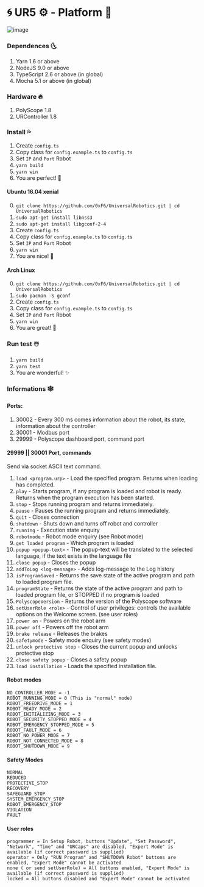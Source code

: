 # 🌀 UR5 ⚙️ - Platform 🚀


![image](https://user-images.githubusercontent.com/13326808/40575999-1af1de40-60f8-11e8-81a4-1e0f54eec37a.png)

    



### Dependences 🌜
1. Yarn 1.6 or above
2. NodeJS 9.0 or above
3. TypeScript 2.6 or above (in global)
4. Mocha 5.1 or above (in global)


### Hardware 🔥

1. PolyScope 1.8
2. URController 1.8

### Install 💦 
1. Create `config.ts`
2. Copy class for `config.example.ts` to `config.ts`
3. Set `IP` and `Port` Robot
4. `yarn build`
5. `yarn win`
6. You are perfect! 💞


#### Ubuntu 16.04 xenial
0. `git clone https://github.com/0xF6/UniversalRobotics.git | cd UniversalRobotics`
1. `sudo apt-get install libnss3`
2. `sudo apt-get install libgconf-2-4`
3. Create `config.ts`
4. Copy class for `config.example.ts` to `config.ts`
5. Set `IP` and `Port` Robot
6. `yarn win`
7. You are nice! 💞

#### Arch Linux

0. `git clone https://github.com/0xF6/UniversalRobotics.git | cd UniversalRobotics`
1. `sudo pacman -S gconf`
2. Create `config.ts`
3. Copy class for `config.example.ts` to `config.ts`
4. Set `IP` and `Port` Robot
5. `yarn win`
6. You are great! 💞

### Run test ☃️

1. `yarn build`
2. `yarn test`
3. You are wonderful! ✨



### Informations 🕸

#### Ports:
1. 30002 - Every 300 ms comes information about the robot, its state, information about the controller
2. 30001 - Modbus port
3. 29999 - Polyscope dashboard port, command port

#### 29999 || 30001 Port, commands

Send via socket ASCII text command.

1. `load <program.urp>` - Load the specified program. Returns when loading has completed.
2. `play` - Starts program, if any program is loaded and robot is ready. Returns when the program execution has been started.
3. `stop` - Stops running program and returns immediately.
4. `pause` - Pauses the running program and returns immediately.
5. `quit` - Closes connection
6. `shutdown` - Shuts down and turns off robot and controller
7. `running` - Execution state enquiry
8. `robotmode` - Robot mode enquiry (see Robot mode)
9. `get loaded program` - Which program is loaded
10. `popup <popup-text>` -  The popup-text will be translated to the selected language, if the text exists in the language file
11. `close popup` - Closes the popup
12. `addToLog <log-message>` - Adds log-message to the Log history
13. `isProgramSaved` - Returns the save state of the active program and path to loaded program file.
14. `programState` - Returns the state of the active program and path to loaded program file, or STOPPED if no program is loaded
15. `PolyscopeVersion` - Returns the version of the Polyscope software
16. `setUserRole <role>` - Control of user privileges: controls the available options on the Welcome screen. (see user roles)
17. `power on` - Powers on the robot arm
18. `power off` - Powers off the robot arm
19. `brake release` - Releases the brakes
20. `safetymode` - Safety mode enquiry (see safety modes)
21. `unlock protective stop` - Closes the current popup and unlocks protective stop
22. `close safety popup` - Closes a safety popup
23. `load installation` - Loads the specified installation file.


#### Robot modes
```CSharp
NO_CONTROLLER_MODE = -1
ROBOT_RUNNING_MODE = 0 (This is "normal" mode)
ROBOT_FREEDRIVE_MODE = 1
ROBOT_READY_MODE = 2
ROBOT_INITIALIZING_MODE = 3
ROBOT_SECURITY_STOPPED_MODE = 4
ROBOT_EMERGENCY_STOPPED_MODE = 5
ROBOT_FAULT_MODE = 6
ROBOT_NO_POWER_MODE = 7
ROBOT_NOT_CONNECTED_MODE = 8
ROBOT_SHUTDOWN_MODE = 9
```

#### Safety Modes
```
NORMAL
REDUCED
PROTECTIVE_STOP
RECOVERY
SAFEGUARD_STOP
SYSTEM_EMERGENCY_STOP
ROBOT_EMERGENCY_STOP
VIOLATION
FAULT
```

#### User roles
```CSharp
programmer = In Setup Robot, buttons "Update", "Set Password", "Network", "Time" and "URCaps" are disabled, "Expert Mode" is available (if correct password is supplied)
operator = Only "RUN Program" and "SHUTDOWN Robot" buttons are enabled, "Expert Mode" cannot be activated
none ( or send setUserRole) = All buttons enabled, "Expert Mode" is available (if correct password is supplied)
locked = All buttons disabled and "Expert Mode" cannot be activated

```

